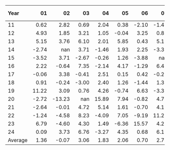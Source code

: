 | Year    |               01   |               02   |               03   |               04   |               05   |               06   |               07   |               08   |               09   |               10   |               11   |               12   |     Average ,     |
|:--------|-------------------:|-------------------:|-------------------:|-------------------:|-------------------:|-------------------:|-------------------:|-------------------:|-------------------:|-------------------:|-------------------:|-------------------:|------------------:|
| 11      |               0.62 |               2.82 |               0.69 |               2.04 |               0.38 |              -2.10 |              -1.42 |              -4.10 |              -7.61 |               8.87 |               4.55 |               3.79 |              0.71 |
| 12      |               4.93 |               1.85 |               3.21 |               1.05 |              -0.04 |               3.25 |               0.85 |               4.55 |               2.64 |               3.66 |               1.57 |               1.33 |              2.40 |
| 13      |               5.15 |               3.76 |               6.10 |               2.01 |               5.85 |               0.43 |               5.12 |              -5.26 |               3.20 |               3.03 |               1.27 |               3.09 |              2.81 |
| 14      |              -2.74 |             nan    |               3.71 |              -1.46 |               1.93 |               2.25 |              -3.37 |               0.00 |              -1.29 |               4.77 |              -1.88 |               1.17 |              0.28 |
| 15      |              -3.52 |               3.71 |              -2.67 |              -0.26 |               1.26 |              -3.88 |             nan    |              -5.38 |             nan    |               6.25 |               1.62 |              -2.98 |             -0.58 |
| 16      |               2.22 |              -0.64 |               7.35 |              -2.14 |               4.17 |              -1.29 |               6.40 |               2.86 |              -0.23 |              -0.20 |              -0.05 |               4.35 |              1.90 |
| 17      |              -0.06 |               3.38 |              -0.41 |               2.51 |               0.15 |               0.42 |              -0.29 |               0.13 |               1.74 |               1.36 |               1.32 |              -1.27 |              0.75 |
| 18      |               0.91 |              -0.24 |              -3.00 |               2.40 |               1.26 |              -1.44 |               1.38 |               1.41 |              -0.54 |              -2.66 |               4.50 |             -12.16 |             -0.68 |
| 19      |              11.22 |               3.09 |               0.76 |               4.26 |              -0.74 |               6.63 |              -3.39 |               3.88 |               5.30 |               1.10 |               5.11 |               1.61 |              3.24 |
| 20      |              -2.72 |             -13.23 |             nan    |              15.89 |               7.94 |              -0.82 |               4.77 |               4.07 |              -1.81 |               0.81 |              14.85 |               1.06 |              2.80 |
| 21      |              -2.64 |              -0.01 |               4.72 |               5.14 |               1.61 |              -0.70 |               4.17 |               1.00 |              -4.27 |               4.43 |               0.83 |               6.03 |              1.69 |
| 22      |              -1.24 |              -4.58 |               8.23 |              -4.09 |               7.05 |              -9.19 |              11.21 |              -3.32 |             nan    |              11.20 |               6.73 |              -5.05 |              1.54 |
| 23      |               6.79 |              -4.60 |               4.30 |               1.49 |              -6.36 |              15.57 |               4.28 |              -3.76 |              -2.54 |              -5.78 |               7.45 |               7.27 |              2.01 |
| 24      |               0.09 |               3.73 |               6.76 |              -3.27 |               4.35 |               0.68 |               6.12 |               5.15 |               1.41 |               0.12 |             nan    |             nan    |              2.51 |
| Average |               1.36 |              -0.07 |               3.06 |               1.83 |               2.06 |               0.70 |               2.76 |               0.09 |              -0.33 |               2.64 |               3.68 |               0.63 |              1.53 |